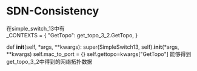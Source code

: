 # SDN-Consistency
在simple_switch_13中有    
_CONTEXTS = {
    "GetTopo": get_topo_3_2.GetTopo,
}

def __init__(self, *args, **kwargs):
    super(SimpleSwitch13, self).__init__(*args, **kwargs)
    self.mac_to_port = {}
    self.gettopo=kwargs["GetTopo"]
能够得到get_topo_3_2中得到的网络拓扑数据
